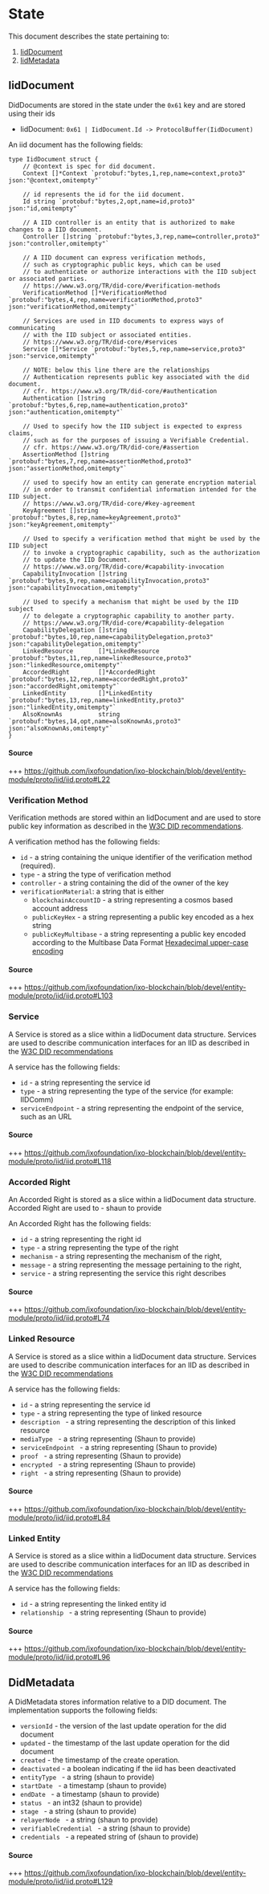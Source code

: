 # State

This document describes the state pertaining to:

1. [IidDocument](./02_state.md#identifier)
2. [IidMetadata](./02_state.md#didmetadata)

## IidDocument
DidDocuments are stored in the state under the `0x61` key and are stored using their ids

- IidDocument: `0x61 | IidDocument.Id -> ProtocolBuffer(IidDocument)`


An iid document has the following fields:

```
type IidDocument struct {
	// @context is spec for did document.
	Context []*Context `protobuf:"bytes,1,rep,name=context,proto3" json:"@context,omitempty"`
	
	// id represents the id for the iid document.
	Id string `protobuf:"bytes,2,opt,name=id,proto3" json:"id,omitempty"`
	
	// A IID controller is an entity that is authorized to make changes to a IID document.
	Controller []string `protobuf:"bytes,3,rep,name=controller,proto3" json:"controller,omitempty"`
	
	// A IID document can express verification methods,
	// such as cryptographic public keys, which can be used
	// to authenticate or authorize interactions with the IID subject or associated parties.
	// https://www.w3.org/TR/did-core/#verification-methods
	VerificationMethod []*VerificationMethod `protobuf:"bytes,4,rep,name=verificationMethod,proto3" json:"verificationMethod,omitempty"`
	
	// Services are used in IID documents to express ways of communicating
	// with the IID subject or associated entities.
	// https://www.w3.org/TR/did-core/#services
	Service []*Service `protobuf:"bytes,5,rep,name=service,proto3" json:"service,omitempty"`
	
	// NOTE: below this line there are the relationships
	// Authentication represents public key associated with the did document.
	// cfr. https://www.w3.org/TR/did-core/#authentication
	Authentication []string `protobuf:"bytes,6,rep,name=authentication,proto3" json:"authentication,omitempty"`
	
	// Used to specify how the IID subject is expected to express claims,
	// such as for the purposes of issuing a Verifiable Credential.
	// cfr. https://www.w3.org/TR/did-core/#assertion
	AssertionMethod []string `protobuf:"bytes,7,rep,name=assertionMethod,proto3" json:"assertionMethod,omitempty"`
	
	// used to specify how an entity can generate encryption material
	// in order to transmit confidential information intended for the IID subject.
	// https://www.w3.org/TR/did-core/#key-agreement
	KeyAgreement []string `protobuf:"bytes,8,rep,name=keyAgreement,proto3" json:"keyAgreement,omitempty"`
	
	// Used to specify a verification method that might be used by the IID subject
	// to invoke a cryptographic capability, such as the authorization
	// to update the IID Document.
	// https://www.w3.org/TR/did-core/#capability-invocation
	CapabilityInvocation []string `protobuf:"bytes,9,rep,name=capabilityInvocation,proto3" json:"capabilityInvocation,omitempty"`
	
	// Used to specify a mechanism that might be used by the IID subject
	// to delegate a cryptographic capability to another party.
	// https://www.w3.org/TR/did-core/#capability-delegation
	CapabilityDelegation []string          `protobuf:"bytes,10,rep,name=capabilityDelegation,proto3" json:"capabilityDelegation,omitempty"`
	LinkedResource       []*LinkedResource `protobuf:"bytes,11,rep,name=linkedResource,proto3" json:"linkedResource,omitempty"`
	AccordedRight        []*AccordedRight  `protobuf:"bytes,12,rep,name=accordedRight,proto3" json:"accordedRight,omitempty"`
	LinkedEntity         []*LinkedEntity   `protobuf:"bytes,13,rep,name=linkedEntity,proto3" json:"linkedEntity,omitempty"`
	AlsoKnownAs          string            `protobuf:"bytes,14,opt,name=alsoKnownAs,proto3" json:"alsoKnownAs,omitempty"`
}
```

#### Source 
+++ https://github.com/ixofoundation/ixo-blockchain/blob/devel/entity-module/proto/iid/iid.proto#L22

### Verification Method

Verification methods are stored within an IidDocument and are used to store public key information as described in the [W3C DID recommendations](https://w3c.github.io/did-core/#verification-methods).

A verification method has the following fields:

- `id` - a string containing the unique identifier of the verification method (required).
- `type` - a string the type of verification method 
- `controller` - a string containing the did of the owner of the key 
- `verificationMaterial`: a string that is either   
  - `blockchainAccountID` - a string representing a cosmos based account address
  - `publicKeyHex` - a string representing a public key encoded as a hex string
  - `publicKeyMultibase` - a string representing a public key encoded according to the Multibase Data Format [Hexadecimal upper-case encoding](https://datatracker.ietf.org/doc/html/draft-multiformats-multibase#appendix-B.1)
  
#### Source 
+++ https://github.com/ixofoundation/ixo-blockchain/blob/devel/entity-module/proto/iid/iid.proto#L103


### Service
A Service is stored as a slice within a IidDocument data structure. Services are used to describe communication interfaces for an IID as described in the [W3C DID recommendations](https://w3c.github.io/did-core/#services)

A service has the following fields:

- `id` - a string representing the service id
- `type` - a string representing the type of the service (for example: IIDComm)
- `serviceEndpoint` - a string representing the endpoint of the service, such as an URL

#### Source 

+++ https://github.com/ixofoundation/ixo-blockchain/blob/devel/entity-module/proto/iid/iid.proto#L118

### Accorded Right
An Accorded Right is stored as a slice within a IidDocument data structure. Accorded Right are used to - shaun to provide

An Accorded Right has the following fields:

- `id` - a string representing the right id
- `type` - a string representing the type of the right 
- `mechanism` - a string representing the mechanism of the right,
- `message` - a string representing the message pertaining to the right, 
- `service` - a string representing the service this right describes

#### Source

+++ https://github.com/ixofoundation/ixo-blockchain/blob/devel/entity-module/proto/iid/iid.proto#L74

### Linked Resource
A Service is stored as a slice within a IidDocument data structure. Services are used to describe communication interfaces for an IID as described in the [W3C DID recommendations](https://w3c.github.io/did-core/#services)

A service has the following fields:

- `id` - a string representing the service id
- `type` - a string representing the type of linked resource
- `description ` - a string representing the description of this linked resource
- `mediaType ` - a string representing (Shaun to provide)
- `serviceEndpoint ` - a string representing (Shaun to provide)
- `proof ` - a string representing (Shaun to provide)
- `encrypted ` - a string representing (Shaun to provide)
- `right ` - a string representing (Shaun to provide)

#### Source

+++ https://github.com/ixofoundation/ixo-blockchain/blob/devel/entity-module/proto/iid/iid.proto#L84

### Linked Entity
A Service is stored as a slice within a IidDocument data structure. Services are used to describe communication interfaces for an IID as described in the [W3C DID recommendations](https://w3c.github.io/did-core/#services)

A service has the following fields:

- `id` - a string representing the linked entity id
- `relationship ` - a string representing (Shaun to provide)

#### Source

+++ https://github.com/ixofoundation/ixo-blockchain/blob/devel/entity-module/proto/iid/iid.proto#L96

## DidMetadata

A DidMetadata stores information relative to a DID document. The implementation supports the following fields: 

- `versionId` - the version of the last update operation for the did document
- `updated` - the timestamp of the last update operation for the did document 
- `created` - the timestamp of the create operation.
- `deactivated` - a boolean indicating if the iid has been deactivated
- `entityType ` - a string (shaun to provide)
- `startDate ` - a timestamp (shaun to provide)
- `endDate ` - a timestamp (shaun to provide)
- `status ` - an int32  (shaun to provide)
- `stage ` - a string (shaun to provide)
- `relayerNode ` - a string (shaun to provide)
- `verifiableCredential ` - a string (shaun to provide)
- `credentials ` - a repeated string of (shaun to provide)
#### Source 
+++ https://github.com/ixofoundation/ixo-blockchain/blob/devel/entity-module/proto/iid/iid.proto#L129


